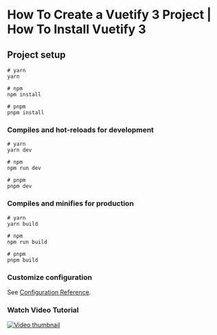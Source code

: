 # How To Create a Vuetify 3 Project | How To Install Vuetify 3

## Project setup

```
# yarn
yarn

# npm
npm install

# pnpm
pnpm install
```

### Compiles and hot-reloads for development

```
# yarn
yarn dev

# npm
npm run dev

# pnpm
pnpm dev
```

### Compiles and minifies for production

```
# yarn
yarn build

# npm
npm run build

# pnpm
pnpm build
```

### Customize configuration

See [Configuration Reference](https://vitejs.dev/config/).

### Watch Video Tutorial
[![Video thumbnail](https://i.ytimg.com/vi/g4L9VSbM4Z0/hqdefault.jpg)](https://www.youtube.com/watch?v=g4L9VSbM4Z0&list=PL0kQPOHhjroKcfFbVzwJoXujvahpemEHV&index=11)
